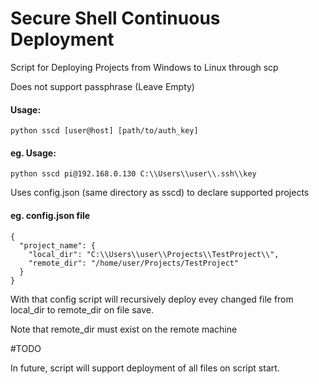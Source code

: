 Secure Shell Continuous Deployment
==================================

Script for Deploying Projects from Windows to Linux through scp

Does not support passphrase (Leave Empty)


#### Usage: 
```
python sscd [user@host] [path/to/auth_key] 
```

#### eg. Usage: 
```
python sscd pi@192.168.0.130 C:\\Users\\user\\.ssh\\key
```

Uses config.json (same directory as sscd) to declare supported projects
#### eg. config.json file
```
{
  "project_name": {
    "local_dir": "C:\\Users\\user\\Projects\\TestProject\\",
    "remote_dir": "/home/user/Projects/TestProject"
  }
}
```

With that config script will recursively deploy evey changed file from local_dir to remote_dir on file save.

Note that remote_dir must exist on the remote machine 

#TODO

In future, script will support deployment of all files on script start. 